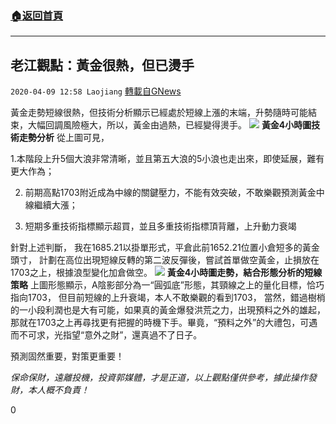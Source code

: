 ###  [:house:返回首頁](https://github.com/ourhimalayas/txt)
---

## 老江觀點：黃金很熱，但已燙手
`2020-04-09 12:58 Laojiang` [轉載自GNews](https://gnews.org/zh-hant/167379/)

黃金走勢短線很熱，但技術分析顯示已經處於短線上漲的末端，升勢隨時可能結束，大幅回調風險極大，所以，黃金由過熱，已經變得燙手。
![](https://s3.amazonaws.com/gnews-media-offload/wp-content/uploads/2020/04/09122852/image-22.png) **黃金4小時圖技術走勢分析** 
從上圖可見，

1.本階段上升5個大浪非常清晰，並且第五大浪的5小浪也走出來，即使延展，難有更大作為；

2. 前期高點1703附近成為中線的關鍵壓力，不能有效突破，不敢樂觀預測黃金中線繼續大漲；

3. 短期多重技術指標顯示超買，並且多重技術指標頂背離，上升動力衰竭

針對上述判斷， 我在1685.21以掛單形式，平倉此前1652.21位置小倉短多的黃金頭寸， 計劃在高位出現短線反轉的第二波反彈後，嘗試首單做空黃金，止損放在1703之上，根據浪型變化加倉做空。
![](https://s3.amazonaws.com/gnews-media-offload/wp-content/uploads/2020/04/09124759/image-23.png) **黃金4小時圖走勢，結合形態分析的短線策略** 
上圖形態顯示，A陰影部分為一“圓弧底”形態，其頸線之上的量化目標，恰巧指向1703， 但目前短線的上升衰竭，本人不敢樂觀的看到1703， 當然，錯過樹梢的一小段利潤也是大有可能，如果真的黃金爆發洪荒之力，出現預料之外的雄起，那就在1703之上再尋找更有把握的時機下手。畢竟，“預料之外”的大禮包，可遇而不可求，光指望“意外之財”，還真過不了日子。

預測固然重要，對策更重要！



*保命保財，遠離投機，投資郭媒體，才是正道，以上觀點僅供參考，據此操作發財，本人概不負責！*

0
